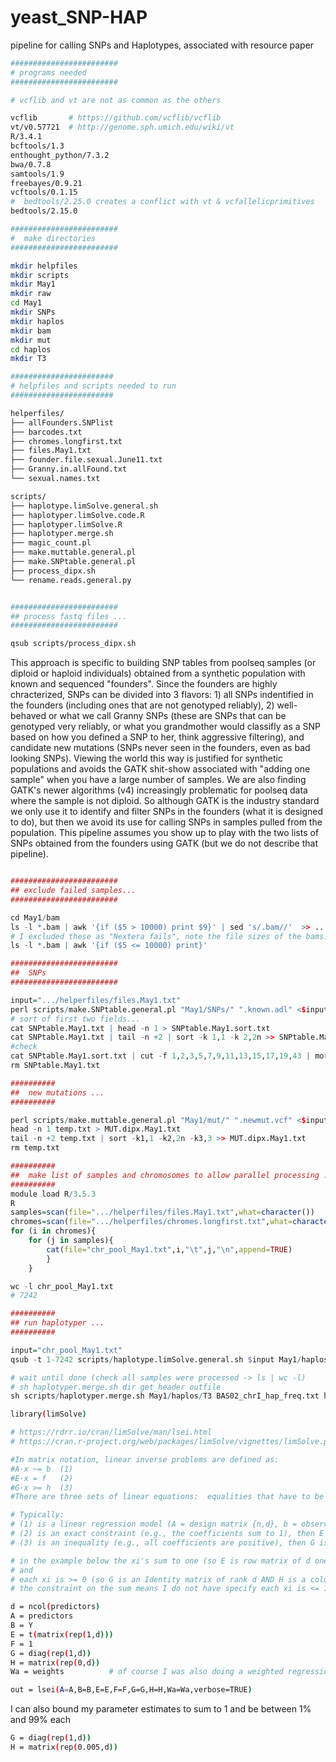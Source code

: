 # yeast_SNP-HAP
pipeline for calling SNPs and Haplotypes, associated with resource paper
```bash
########################
# programs needed
########################

# vcflib and vt are not as common as the others

vcflib       # https://github.com/vcflib/vcflib
vt/v0.57721  # http://genome.sph.umich.edu/wiki/vt
R/3.4.1
bcftools/1.3
enthought_python/7.3.2
bwa/0.7.8
samtools/1.9
freebayes/0.9.21 
vcftools/0.1.15 
#  bedtools/2.25.0 creates a conflict with vt & vcfallelicprimitives
bedtools/2.15.0

########################
#  make directories
########################

mkdir helpfiles
mkdir scripts
mkdir May1
mkdir raw
cd May1
mkdir SNPs
mkdir haplos
mkdir bam
mkdir mut
cd haplos
mkdir T3

#######################
# helpfiles and scripts needed to run
#######################

helperfiles/
├── allFounders.SNPlist
├── barcodes.txt
├── chromes.longfirst.txt
├── files.May1.txt
├── founder.file.sexual.June11.txt
├── Granny.in.allFound.txt
└── sexual.names.txt

scripts/
├── haplotype.limSolve.general.sh
├── haplotyper.limSolve.code.R
├── haplotyper.limSolve.R
├── haplotyper.merge.sh
├── magic_count.pl
├── make.muttable.general.pl
├── make.SNPtable.general.pl
├── process_dipx.sh
└── rename.reads.general.py


########################
## process fastq files ...
########################

qsub scripts/process_dipx.sh
```

This approach is specific to building SNP tables from poolseq samples (or diploid or haploid individuals) obtained from a synthetic population with known and sequenced "founders".  Since the founders are highly chracterized, SNPs can be divided into 3 flavors: 1) all SNPs indentified in the founders (including ones that are not genotyped reliably), 2) well-behaved or what we call Granny SNPs (these are SNPs that can be genotyped very reliably, or what you grandmother would classifly as a SNP based on how you defined a SNP to her, think aggressive filtering), and candidate new mutations (SNPs never seen in the founders, even as bad looking SNPs).  Viewing the world this way is justified for synthetic populations and avoids the GATK shit-show associated with "adding one sample" when you have a large number of samples. We are also finding GATK's newer algorithms (v4) increasingly problematic for poolseq data where the sample is not diploid. So although GATK is the industry standard we only use it to identify and filter SNPs in the founders (what it is designed to do), but then we avoid its use for calling SNPs in samples pulled from the population.  This pipeline assumes you show up to play with the two lists of SNPs obtained from the founders using GATK (but we do not describe that pipeline).

```R

########################
## exclude failed samples...
########################

cd May1/bam
ls -l *.bam | awk '{if ($5 > 10000) print $9}' | sed 's/.bam//'  >> .../helperfiles/files.May1.txt
# I excluded these as "Nextera fails", note the file sizes of the bams!!!
ls -l *.bam | awk '{if ($5 <= 10000) print}' 

########################
##  SNPs
########################

input=".../helperfiles/files.May1.txt"
perl scripts/make.SNPtable.general.pl "May1/SNPs/" ".known.adl" <$input >SNPtable.May1.txt
# sort of first two fields...
cat SNPtable.May1.txt | head -n 1 > SNPtable.May1.sort.txt
cat SNPtable.May1.txt | tail -n +2 | sort -k 1,1 -k 2,2n >> SNPtable.May1.sort.txt
#check
cat SNPtable.May1.sort.txt | cut -f 1,2,3,5,7,9,11,13,15,17,19,43 | more 
rm SNPtable.May1.txt

##########
##  new mutations ...
##########

perl scripts/make.muttable.general.pl "May1/mut/" ".newmut.vcf" <$input >temp.txt
head -n 1 temp.txt > MUT.dipx.May1.txt
tail -n +2 temp.txt | sort -k1,1 -k2,2n -k3,3 >> MUT.dipx.May1.txt
rm temp.txt

##########
##  make list of samples and chromosomes to allow parallel processing ...
##########
module load R/3.5.3 
R
samples=scan(file=".../helperfiles/files.May1.txt",what=character())
chromes=scan(file=".../helperfiles/chromes.longfirst.txt",what=character())
for (i in chromes){
	for (j in samples){
		cat(file="chr_pool_May1.txt",i,"\t",j,"\n",append=TRUE)
		}
	}

wc -l chr_pool_May1.txt
# 7242

##########
## run haplotyper ...
##########

input="chr_pool_May1.txt"
qsub -t 1-7242 scripts/haplotype.limSolve.general.sh $input May1/haplos/T3 SNPtable.May1.sort.txt helperfiles/founder.file.sexual.June11.txt

# wait until done (check all samples were processed -> ls | wc -l)
# sh haplotyper.merge.sh dir get_header outfile
sh scripts/haplotyper.merge.sh May1/haplos/T3 BAS02_chrI_hap_freq.txt haps.dipx.June11.F15AW5050.limSolve.txt.gz

```
```bash
library(limSolve)

# https://rdrr.io/cran/limSolve/man/lsei.html
# https://cran.r-project.org/web/packages/limSolve/vignettes/limSolve.pdf

#In matrix notation, linear inverse problems are defined as:
#A·x ~= b  (1)
#E·x = f   (2)
#G·x >= h  (3)
#There are three sets of linear equations:  equalities that have to be met as closely as possible (1), equalities that have to be met exactly (2) and inequalities (3).

# Typically:
# (1) is a linear regression model (A = design matrix {n,d}, b = observations {n}, x = predictors {d})
# (2) is an exact constraint (e.g., the coefficients sum to 1), then E is {ec,d}, f is {ec}, where ec is the number of exact constraints.
# (3) is an inequality (e.g., all coefficients are positive), then G is {ic,d}, h is {ic}, where ic is the number of inequality constraints

# in the example below the xi's sum to one (so E is row matrix of d ones).
# and
# each xi is >= 0 (so G is an Identity matrix of rank d AND H is a column vector of zeros)
# the constraint on the sum means I do not have specify each xi is <= 1 (equivalent to saying each -xi >= -1)

d = ncol(predictors)
A = predictors
B = Y
E = t(matrix(rep(1,d)))
F = 1
G = diag(rep(1,d))
H = matrix(rep(0,d))
Wa = weights          # of course I was also doing a weighted regression ... why not

out = lsei(A=A,B=B,E=E,F=F,G=G,H=H,Wa=Wa,verbose=TRUE)
```
I can also bound my parameter estimates to sum to 1 and be between 1% and 99% each
```bash
G = diag(rep(1,d))
H = matrix(rep(0.005,d))
```
